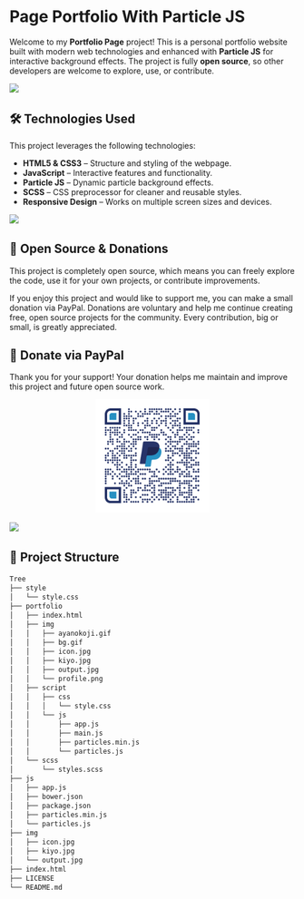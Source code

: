 # Page Portfolio With Particle JS

Welcome to my **Portfolio Page** project! This is a personal portfolio website built with modern web technologies and enhanced with **Particle JS** for interactive background effects. The project is fully **open source**, so other developers are welcome to explore, use, or contribute.

<img src="https://user-images.githubusercontent.com/73097560/115834477-dbab4500-a447-11eb-908a-139a6edaec5c.gif"></p>

## 🛠 Technologies Used

This project leverages the following technologies:

- **HTML5 & CSS3** – Structure and styling of the webpage.
- **JavaScript** – Interactive features and functionality.
- **Particle JS** – Dynamic particle background effects.
- **SCSS** – CSS preprocessor for cleaner and reusable styles.
- **Responsive Design** – Works on multiple screen sizes and devices.

<img src="https://user-images.githubusercontent.com/73097560/115834477-dbab4500-a447-11eb-908a-139a6edaec5c.gif"></p>

## 🤝 Open Source & Donations
This project is completely open source, which means you can freely explore the code, use it for your own projects, or contribute improvements.

If you enjoy this project and would like to support me, you can make a small donation via PayPal.
Donations are voluntary and help me continue creating free, open source projects for the community. Every contribution, big or small, is greatly appreciated.

## 💖 Donate via PayPal

Thank you for your support! Your donation helps me maintain and improve this project and future open source work.

<p align="center">
  <a href="https://paypal.me/myendingmess?country.x=IT&locale.x=en_US" target="_blank">
    <img src="img/qrcode.png" alt="Donate on PayPal" width="200">
  </a>
</p>



<img src="https://user-images.githubusercontent.com/73097560/115834477-dbab4500-a447-11eb-908a-139a6edaec5c.gif"></p>

## 📁 Project Structure

```console
Tree
├── style
│   └── style.css
├── portfolio
│   ├── index.html
│   ├── img
│   │   ├── ayanokoji.gif
│   │   ├── bg.gif
│   │   ├── icon.jpg
│   │   ├── kiyo.jpg
│   │   ├── output.jpg
│   │   └── profile.png
│   ├── script
│   │   ├── css
│   │   │   └── style.css
│   │   └── js
│   │       ├── app.js
│   │       ├── main.js
│   │       ├── particles.min.js
│   │       └── particles.js
│   └── scss          
│       └── styles.scss
├── js
│   ├── app.js
│   ├── bower.json
│   ├── package.json
│   ├── particles.min.js
│   └── particles.js
├── img
│   ├── icon.jpg
│   ├── kiyo.jpg
│   └── output.jpg
├── index.html
├── LICENSE
└── README.md
